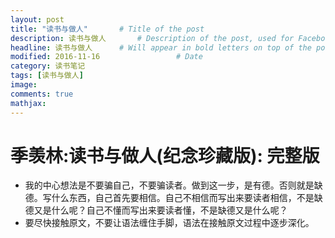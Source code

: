 ```yaml
---
layout: post
title: "读书与做人"       # Title of the post
description: 读书与做人       # Description of the post, used for Facebook Opengraph & Twitter
headline: 读书与做人      # Will appear in bold letters on top of the post
modified: 2016-11-16                 # Date
category: 读书笔记
tags: [读书与做人]
image:
comments: true
mathjax:
---
```


# 季羡林:读书与做人(纪念珍藏版): 完整版

- 我的中心想法是不要骗自己，不要骗读者。做到这一步，是有德。否则就是缺德。写什么东西，自己首先要相信。自己不相信而写出来要读者相信，不是缺德又是什么呢？自己不懂而写出来要读者懂，不是缺德又是什么呢？
- 要尽快接触原文，不要让语法缠住手脚，语法在接触原文过程中逐步深化。

